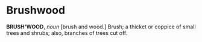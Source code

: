 # Brushwood

**BRUSH'WOOD**, _noun_ \[brush and wood.\] Brush; a thicket or coppice of small trees and shrubs; also, branches of trees cut off.